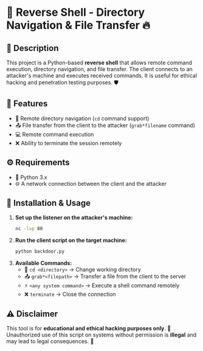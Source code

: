 # 🚀 Reverse Shell - Directory Navigation & File Transfer 🔥

## 📝 Description
This project is a Python-based **reverse shell** that allows remote command execution, directory navigation, and file transfer. The client connects to an attacker's machine and executes received commands. It is useful for ethical hacking and penetration testing purposes. 🛡️

## 🌟 Features
- 📂 Remote directory navigation (`cd` command support)
- 📤 File transfer from the client to the attacker (`grab*filename` command)
- 💻 Remote command execution
- ❌ Ability to terminate the session remotely

## ⚙️ Requirements
- 🐍 Python 3.x
- 🌐 A network connection between the client and the attacker

## 🚀 Installation & Usage
1. **Set up the listener on the attacker's machine:**
   ```bash
   nc -lvp 80
   ```
2. **Run the client script on the target machine:**
   ```bash
   python backdoor.py
   ```
3. **Available Commands:**
   - 📂 `cd <directory>` → Change working directory
   - 📤 `grab*<filepath>` → Transfer a file from the client to the server
   - ⚡ `<any system command>` → Execute a shell command remotely
   - ❌ `terminate` → Close the connection

## ⚠️ Disclaimer
This tool is for **educational and ethical hacking purposes only**. 🚨 Unauthorized use of this script on systems without permission is **illegal** and may lead to legal consequences. 🚫

